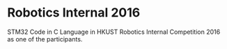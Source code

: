 # Robotics Internal 2016

STM32 Code in C Language in HKUST Robotics Internal Competition 2016 as one of the participants.

